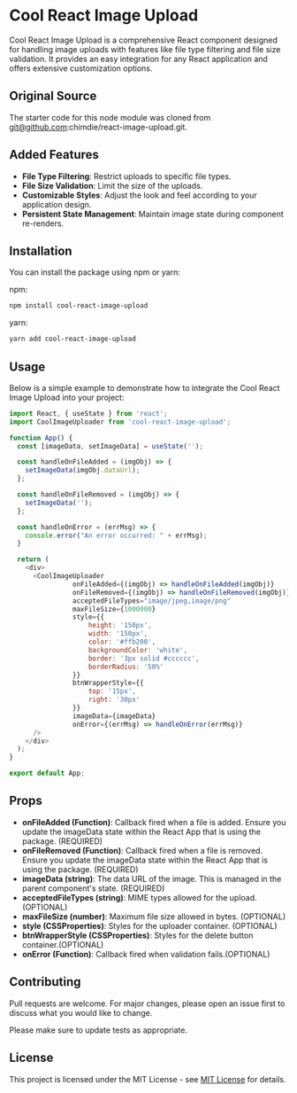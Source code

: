 # Cool React Image Upload

Cool React Image Upload is a comprehensive React component designed for handling image uploads with features like file type filtering and file size validation. It provides an easy integration for any React application and offers extensive customization options.

## Original Source

The starter code for this node module was cloned from git@github.com:chimdie/react-image-upload.git.

## Added Features

- **File Type Filtering**: Restrict uploads to specific file types.
- **File Size Validation**: Limit the size of the uploads.
- **Customizable Styles**: Adjust the look and feel according to your application design.
- **Persistent State Management**: Maintain image state during component re-renders.

## Installation

You can install the package using npm or yarn:

npm:

```bash
npm install cool-react-image-upload
```

yarn:

```bash
yarn add cool-react-image-upload
```

## Usage

Below is a simple example to demonstrate how to integrate the Cool React Image Upload into your project:

```javascript
import React, { useState } from 'react';
import CoolImageUploader from 'cool-react-image-upload';

function App() {
  const [imageData, setImageData] = useState('');

  const handleOnFileAdded = (imgObj) => {
    setImageData(imgObj.dataUrl);
  };

  const handleOnFileRemoved = (imgObj) => {
    setImageData('');
  };

  const handleOnError = (errMsg) => {
    console.error("An error occurred: " + errMsg);
  }

  return (
    <div>
      <CoolImageUploader
                onFileAdded={(imgObj) => handleOnFileAdded(imgObj)}
                onFileRemoved={(imgObj) => handleOnFileRemoved(imgObj)}
                acceptedFileTypes="image/jpeg,image/png"
                maxFileSize={1000000}
                style={{
                    height: '150px',
                    width: '150px',
                    color: '#ffb200',
                    backgroundColor: 'white',
                    border: '3px solid #cccccc',
                    borderRadius: '50%'
                }}        
                btnWrapperStyle={{
                    top: '15px',
                    right: '30px'
                }}
                imageData={imageData}  
                onError={(errMsg) => handleOnError(errMsg)}       
      /> 
    </div>
  );
}

export default App;
```

## Props

- **onFileAdded (Function)**: Callback fired when a file is added. Ensure you update the imageData state within the React App that is using the package. (REQUIRED)
- **onFileRemoved (Function)**: Callback fired when a file is removed. Ensure you update the imageData state within the React App that is using the package. (REQUIRED)
- **imageData (string)**: The data URL of the image. This is managed in the parent component's state. (REQUIRED)
- **acceptedFileTypes (string)**: MIME types allowed for the upload. (OPTIONAL)
- **maxFileSize (number)**: Maximum file size allowed in bytes. (OPTIONAL)
- **style (CSSProperties)**: Styles for the uploader container. (OPTIONAL)
- **btnWrapperStyle (CSSProperties)**: Styles for the delete button container.(OPTIONAL)
- **onError (Function)**: Callback fired when validation fails.(OPTIONAL)


## Contributing

Pull requests are welcome. For major changes, please open an issue first to discuss what you would like to change.

Please make sure to update tests as appropriate.

## License

This project is licensed under the MIT License - see [MIT License](https://opensource.org/licenses/MIT) for details.